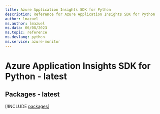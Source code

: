 ```yaml
---
title: Azure Application Insights SDK for Python
description: Reference for Azure Application Insights SDK for Python
author: lmazuel
ms.author: lmazuel
ms.data: 06/08/2023
ms.topic: reference
ms.devlang: python
ms.service: azure-monitor
---
```

# Azure Application Insights SDK for Python - latest
## Packages - latest
[!INCLUDE [packages](application-insights-index.md)]